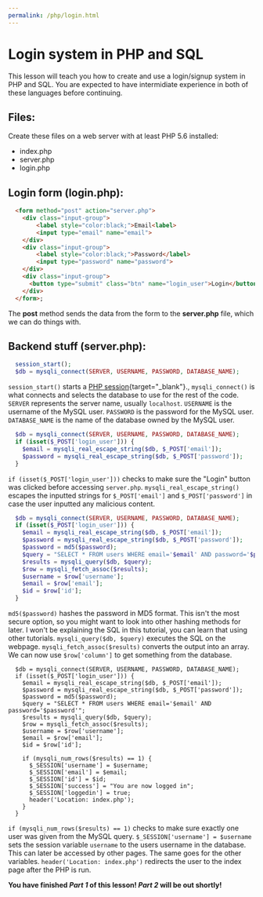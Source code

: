 ```yaml
---
permalink: /php/login.html
---
```

# Login system in PHP and SQL
This lesson will teach you how to create and use a login/signup system in PHP and SQL. You are expected to have intermidiate experience in both of these languages before continuing.
## Files:
Create these files on a web server with at least PHP 5.6 installed:
- index.php
- server.php
- login.php

## Login form (login.php):
```html
  <form method="post" action="server.php">
  	<div class="input-group">
  		<label style="color:black;">Email<label>
  		<input type="email" name="email">
  	</div>
  	<div class="input-group">
  		<label style="color:black;">Password</label>
  		<input type="password" name="password">
  	</div>
  	<div class="input-group">
  	  <button type="submit" class="btn" name="login_user">Login</button>
  	</div>
  </form>;
```
The **post** method sends the data from the form to the **server.php** file, which we can do things with.

## Backend stuff (server.php):
```php
  session_start();
  $db = mysqli_connect(SERVER, USERNAME, PASSWORD, DATABASE_NAME);
```
`session_start()` starts a [PHP session](https://www.php.net/manual/en/book.session.php){target="_blank"}., `mysqli_connect()` is what connects and selects the database to use for the rest of the code. `SERVER` represents the server name, usually `localhost`. `USERNAME` is the username of the MySQL user. `PASSWORD` is the password for the MySQL user. `DATABASE_NAME` is the name of the database owned by the MySQL user.
```php
  $db = mysqli_connect(SERVER, USERNAME, PASSWORD, DATABASE_NAME);
  if (isset($_POST['login_user'])) {
    $email = mysqli_real_escape_string($db, $_POST['email']);
    $password = mysqli_real_escape_string($db, $_POST['password']);
  }
```
`if (isset($_POST['login_user']))` checks to make sure the "Login" button was clicked before accessing `server.php`. `mysqli_real_escape_string()` escapes the inputted strings for `$_POST['email']` and `$_POST['password']` in case the user inputted any malicious content.
```php
  $db = mysqli_connect(SERVER, USERNAME, PASSWORD, DATABASE_NAME);
  if (isset($_POST['login_user'])) {
    $email = mysqli_real_escape_string($db, $_POST['email']);
    $password = mysqli_real_escape_string($db, $_POST['password']);
    $password = md5($password);
    $query = "SELECT * FROM users WHERE email='$email' AND password='$password'";
  	$results = mysqli_query($db, $query);
    $row = mysqli_fetch_assoc($results);
    $username = $row['username'];
    $email = $row['email'];
    $id = $row['id'];
  }
```
`md5($password)` hashes the password in MD5 format. This isn't the most secure option, so you might want to look into other hashing methods for later. I won't be explaining the SQL in this tutorial, you can learn that using other tutorials. `mysqli_query($db, $query)` executes the SQL on the webpage. `mysqli_fetch_assoc($results)` converts the output into an array. We can now use `$row['column']` to get something from the database. 
```
  $db = mysqli_connect(SERVER, USERNAME, PASSWORD, DATABASE_NAME);
  if (isset($_POST['login_user'])) {
    $email = mysqli_real_escape_string($db, $_POST['email']);
    $password = mysqli_real_escape_string($db, $_POST['password']);
    $password = md5($password);
    $query = "SELECT * FROM users WHERE email='$email' AND password='$password'";
  	$results = mysqli_query($db, $query);
    $row = mysqli_fetch_assoc($results);
    $username = $row['username'];
    $email = $row['email'];
    $id = $row['id'];
    
    if (mysqli_num_rows($results) == 1) {
      $_SESSION['username'] = $username;
      $_SESSION['email'] = $email;
      $_SESSION['id'] = $id;
      $_SESSION['success'] = "You are now logged in";
      $_SESSION['loggedin'] = true;
      header('Location: index.php');
    }
  }
```
`if (mysqli_num_rows($results) == 1)` checks to make sure exactly one user was given from the MySQL query. `$_SESSION['username'] = $username` sets the session variable `username` to the users username in the database. This can later be accessed by other pages. The same goes for the other variables. `header('Location: index.php')` redirects the user to the index page after the PHP is run.

**You have finished *Part 1* of this lesson! *Part 2* will be out shortly!**

